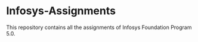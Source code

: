 # Infosys-Assignments
This repository contains all the assignments of Infosys Foundation Program 5.0.
